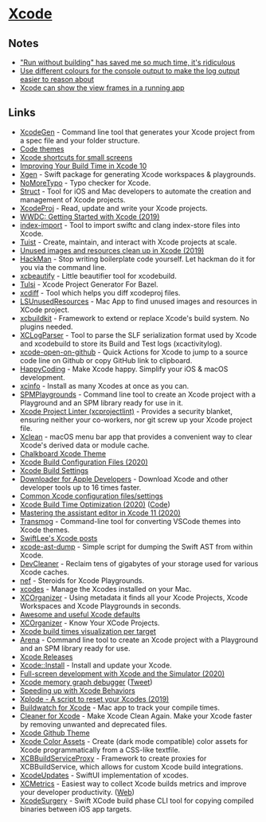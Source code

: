 # [Xcode](https://developer.apple.com/xcode/)

## Notes

- ["Run without building" has saved me so much time, it's ridiculous](https://twitter.com/DonnyWals/status/1215196512851984385)
- [Use different colours for the console output to make the log output easier to reason about](https://twitter.com/dasdom/status/1221043873553641473)
- [Xcode can show the view frames in a running app](https://twitter.com/dasdom/status/1254858574322372609)

## Links

- [XcodeGen](https://github.com/yonaskolb/XcodeGen) - Command line tool that generates your Xcode project from a spec file and your folder structure.
- [Code themes](http://www.codethemes.net/)
- [Xcode shortcuts for small screens](http://www.jontelang.com/blog/2016/01/12/xcode-shortcuts-for-small-screens.html)
- [Improving Your Build Time in Xcode 10](https://patrickbalestra.com/blog/2018/08/27/improving-your-build-time-in-xcode-10.html)
- [Xgen](https://github.com/JohnSundell/Xgen) - Swift package for generating Xcode workspaces & playgrounds.
- [NoMoreTypo](https://github.com/shiba1014/NoMoreTypo) - Typo checker for Xcode.
- [Struct](https://github.com/lyptt/struct) - Tool for iOS and Mac developers to automate the creation and management of Xcode projects.
- [XcodeProj](https://github.com/tuist/xcodeproj) - Read, update and write your Xcode projects.
- [WWDC: Getting Started with Xcode (2019)](https://developer.apple.com/videos/play/wwdc2019/404/)
- [index-import](https://github.com/lyft/index-import) - Tool to import swiftc and clang index-store files into Xcode.
- [Tuist](https://github.com/tuist/tuist) - Create, maintain, and interact with Xcode projects at scale.
- [Unused images and resources clean up in Xcode (2019)](https://www.avanderlee.com/optimization/unused-images-clean-up/)
- [HackMan](https://github.com/Cosmo/HackMan) - Stop writing boilerplate code yourself. Let hackman do it for you via the command line.
- [xcbeautify](https://github.com/thii/xcbeautify) - Little beautifier tool for xcodebuild.
- [Tulsi](https://github.com/bazelbuild/tulsi) - Xcode Project Generator For Bazel.
- [xcdiff](https://github.com/bloomberg/xcdiff) - Tool which helps you diff xcodeproj files.
- [LSUnusedResources](https://github.com/tinymind/LSUnusedResources) - Mac App to find unused images and resources in XCode project.
- [xcbuildkit](https://github.com/jerrymarino/xcbuildkit) - Framework to extend or replace Xcode's build system. No plugins needed.
- [XCLogParser](https://github.com/spotify/XCLogParser) - Tool to parse the SLF serialization format used by Xcode and xcodebuild to store its Build and Test logs (xcactivitylog).
- [xcode-open-on-github](https://github.com/wojteklu/xcode-open-on-github) - Quick Actions for Xcode to jump to a source code line on Github or copy GitHub link to clipboard.
- [HappyCoding](https://happycoding.app/) - Make Xcode happy. Simplify your iOS & macOS development.
- [xcinfo](https://github.com/xcodereleases/xcinfo) - Install as many Xcodes at once as you can.
- [SPMPlaygrounds](https://github.com/finestructure/SPMPlayground) - Command line tool to create an Xcode project with a Playground and an SPM library ready for use in it.
- [Xcode Project Linter (xcprojectlint)](https://github.com/americanexpress/xcprojectlint) - Provides a security blanket, ensuring neither your co-workers, nor git screw up your Xcode project file.
- [Xclean](https://github.com/macmade/Xclean) - macOS menu bar app that provides a convenient way to clear Xcode's derived data or module cache.
- [Chalkboard Xcode Theme](https://github.com/lobianco/Chalkboard-Xcode-Theme)
- [Xcode Build Configuration Files (2020)](https://nshipster.com/xcconfig/)
- [Xcode Build Settings](https://xcodebuildsettings.com/)
- [Downloader for Apple Developers](https://github.com/vineetchoudhary/Downloader-for-Apple-Developers) - Download Xcode and other developer tools up to 16 times faster.
- [Common Xcode configuration files/settings](https://github.com/xcconfigs/xcconfigs)
- [Xcode Build Time Optimization (2020)](https://www.onswiftwings.com/posts/build-time-optimization-part1/) ([Code](https://github.com/sgl0v/OnSwiftWings))
- [Mastering the assistant editor in Xcode 11 (2020)](https://www.avanderlee.com/xcode/xcode-assistant-editor/)
- [Transmog](https://github.com/inket/Transmog) - Command-line tool for converting VSCode themes into Xcode themes.
- [SwiftLee's Xcode posts](https://www.avanderlee.com/category/xcode/)
- [xcode-ast-dump](https://github.com/keith/xcode-ast-dump) - Simple script for dumping the Swift AST from within Xcode.
- [DevCleaner](https://github.com/vashpan/xcode-dev-cleaner) - Reclaim tens of gigabytes of your storage used for various Xcode caches.
- [nef](https://github.com/bow-swift/nef) - Steroids for Xcode Playgrounds.
- [xcodes](https://github.com/RobotsAndPencils/xcodes) - Manage the Xcodes installed on your Mac.
- [XCOrganizer](https://xcorganizer.com/) - Using metadata it finds all your Xcode Projects, Xcode Workspaces and Xcode Playgrounds in seconds.
- [Awesome and useful Xcode defaults](https://github.com/ctreffs/xcode-defaults)
- [XCOrganizer](https://xcorganizer.com/) - Know Your XCode Projects.
- [Xcode build times visualization per target](https://github.com/PaulTaykalo/xcode-build-times-rendering)
- [Arena](https://github.com/finestructure/Arena) - Command line tool to create an Xcode project with a Playground and an SPM library ready for use.
- [Xcode Releases](https://xcodereleases.com/)
- [Xcode::Install](https://github.com/xcpretty/xcode-install) - Install and update your Xcode.
- [Full-screen development with Xcode and the Simulator (2020)](https://www.avanderlee.com/workflow/full-screen-xcode-simulator/)
- [Xcode memory graph debugger](https://developer.apple.com/library/archive/documentation/DeveloperTools/Conceptual/debugging_with_xcode/chapters/special_debugging_workflows.html#//apple_ref/doc/uid/TP40015022-CH9-DontLinkElementID_1) ([Tweet](https://twitter.com/gregheo/status/1294344762611208192))
- [Speeding up with Xcode Behaviors](https://www.avanderlee.com/xcode/xcode-behaviours-optimized/)
- [Xplode - A script to reset your Xcodes (2019)](https://mattlorentz.com/weblog/2019/04/12/announcing-xplode.html)
- [Buildwatch for Xcode](https://www.buildwatch.app/) - Mac app to track your compile times.
- [Cleaner for Xcode](https://github.com/waylybaye/XcodeCleaner-SwiftUI) - Make Xcode Clean Again. Make your Xcode faster by removing unwanted and deprecated files.
- [Xcode Github Theme](https://github.com/cntrump/Xcode-github-theme)
- [Xcode Color Assets](https://github.com/nesium/xcode-color-assets) - Create (dark mode compatible) color assets for Xcode programmatically from a CSS-like textfile.
- [XCBBuildServiceProxy](https://github.com/target/XCBBuildServiceProxy) - Framework to create proxies for XCBBuildService, which allows for custom Xcode build integrations.
- [XcodeUpdates](https://github.com/art-divin/XcodeUpdates) - SwiftUI implementation of xcodes.
- [XCMetrics](https://github.com/spotify/XCMetrics) - Easiest way to collect Xcode builds metrics and improve your developer productivity. ([Web](https://xcmetrics.io/))
- [XcodeSurgery](https://github.com/depoon/XcodeSurgery) - Swift XCode build phase CLI tool for copying compiled binaries between iOS app targets.
